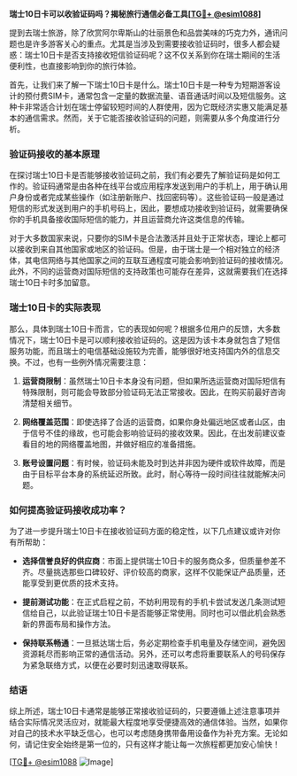 **瑞士10日卡可以收验证码吗？揭秘旅行通信必备工具[[TG💪+ @esim1088](https://t.me/s/esim1088)]**

提到去瑞士旅游，除了欣赏阿尔卑斯山的壮丽景色和品尝美味的巧克力外，通讯问题也是许多游客关心的重点。尤其是当涉及到需要接收验证码时，很多人都会疑惑：瑞士10日卡是否支持接收短信验证码呢？这不仅关系到你在瑞士期间的生活便利性，也直接影响到你的旅行体验。

首先，让我们来了解一下瑞士10日卡是什么。瑞士10日卡是一种专为短期游客设计的预付费SIM卡，通常包含一定量的数据流量、语音通话时间以及短信服务。这种卡非常适合计划在瑞士停留较短时间的人群使用，因为它既经济实惠又能满足基本的通信需求。然而，关于它能否接收验证码的问题，则需要从多个角度进行分析。

### 验证码接收的基本原理

在探讨瑞士10日卡是否能够接收验证码之前，我们有必要先了解验证码是如何工作的。验证码通常是由各种在线平台或应用程序发送到用户的手机上，用于确认用户身份或者完成某些操作（如注册新账户、找回密码等）。这些验证码一般是通过短信的形式发送到用户的手机号码上，因此，要想成功接收到验证码，就需要确保你的手机具备接收国际短信的能力，并且运营商允许这类信息的传输。

对于大多数国家来说，只要你的SIM卡是合法激活并且处于正常状态，理论上都可以接收到来自其他国家或地区的验证码。但是，由于瑞士是一个相对独立的经济体，其电信网络与其他国家之间的互联互通程度可能会影响到验证码的接收情况。此外，不同的运营商对国际短信的支持政策也可能存在差异，这就需要我们在选择瑞士10日卡时多加留意。

### 瑞士10日卡的实际表现

那么，具体到瑞士10日卡而言，它的表现如何呢？根据多位用户的反馈，大多数情况下，瑞士10日卡是可以顺利接收验证码的。这是因为该卡本身就包含了短信服务功能，而且瑞士的电信基础设施较为完善，能够很好地支持国内外的信息交换。不过，也有一些例外情况需要注意：

1. **运营商限制**：虽然瑞士10日卡本身没有问题，但如果所选运营商对国际短信有特殊限制，则可能会导致部分验证码无法正常接收。因此，在购买前最好咨询清楚相关细节。
   
2. **网络覆盖范围**：即使选择了合适的运营商，如果你身处偏远地区或者山区，由于信号不佳的缘故，也可能会影响验证码的接收效果。因此，在出发前建议查看目的地的网络覆盖地图，并做好相应的准备措施。

3. **账号设置问题**：有时候，验证码未能及时到达并非因为硬件或软件故障，而是由于目标平台本身的系统延迟所致。此时，耐心等待一段时间往往就能解决问题。

### 如何提高验证码接收成功率？

为了进一步提升瑞士10日卡在接收验证码方面的稳定性，以下几点建议或许对你有所帮助：

- **选择信誉良好的供应商**：市面上提供瑞士10日卡的服务商众多，但质量参差不齐。尽量挑选那些口碑较好、评价较高的商家，这样不仅能保证产品质量，还能享受到更优质的技术支持。
  
- **提前测试功能**：在正式启程之前，不妨利用现有的手机卡尝试发送几条测试短信给自己，以此验证瑞士10日卡是否能够正常使用。同时也可以借此机会熟悉新的界面布局和操作方法。

- **保持联系畅通**：一旦抵达瑞士后，务必定期检查手机电量及存储空间，避免因资源耗尽而影响正常的通信活动。另外，还可以考虑将重要联系人的号码保存为紧急联络方式，以便在必要时刻迅速取得联系。

### 结语

综上所述，瑞士10日卡通常是能够正常接收验证码的，只要遵循上述注意事项并结合实际情况灵活应对，就能最大程度地享受便捷高效的通信体验。当然，如果你对自己的技术水平缺乏信心，也可以考虑随身携带备用设备作为补充方案。无论如何，请记住安全始终是第一位的，只有这样才能让每一次旅程都更加安心愉快！

[[TG💪+ @esim1088](https://t.me/s/esim1088) ![Image](https://i.postimg.cc/4NQfJmqS/Snipaste-2025-05-13-00-14-12.png)]